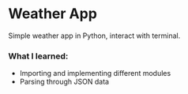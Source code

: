 # Weather App


Simple weather app in Python, interact with terminal. 


### What I learned:
- Importing and implementing different modules
- Parsing through JSON data 



